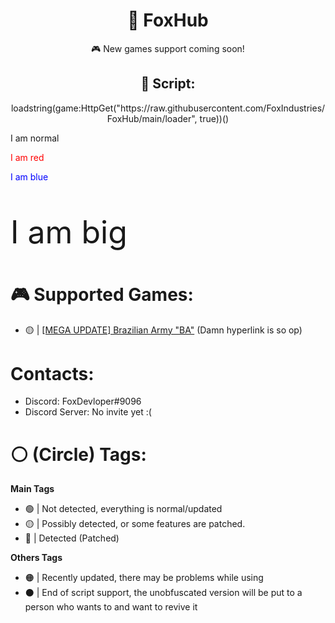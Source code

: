 <h1 align="center">👋 FoxHub</h1><p align="center">🎮 New games support coming soon!</p>

<h2 align="center">📜 Script:</h2><p align="center">loadstring(game:HttpGet("https://raw.githubusercontent.com/FoxIndustries/FoxHub/main/loader", true))()</p>

<html>
<body>

<p>I am normal</p>
<p style="color:red;">I am red</p>
<p style="color:blue;">I am blue</p>
<p style="font-size:50px;">I am big</p>

</body>
</html>

# 🎮 Supported Games:
- 🟡 | [[MEGA UPDATE] Brazilian Army "BA"](https://www.roblox.com/games/7235547883/BIG-UPDATE-Ex-rcito-Brasileiro-EB#!/about) (Damn hyperlink is so op)

# Contacts:
- Discord: FoxDevloper#9096
- Discord Server: No invite yet :(

# ⚪ (Circle) Tags:

**Main Tags**
- 🟢 | Not detected, everything is normal/updated
- 🟡 | Possibly detected, or some features are patched.
- 🔴 | Detected (Patched)

**Others Tags**
- 🟠 | Recently updated, there may be problems while using
- ⚫ | End of script support, the unobfuscated version will be put to a person who wants to and want to revive it
